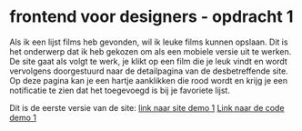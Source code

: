 # frontend voor designers - opdracht 1
Als ik een lijst films heb gevonden, wil ik leuke films kunnen opslaan. Dit is het onderwerp dat ik heb gekozen om als een mobiele versie uit te werken. De site gaat als volgt te werk, je klikt op een film die je leuk vindt en wordt vervolgens doorgestuurd naar de detailpagina van de desbetreffende site. Op deze pagina kan je een hartje aanklikken die rood wordt en krijg je een notificatie te zien dat het toegevoegd is bij je favoriete lijst.

Dit is de eerste versie van de site:
[link naar site demo 1](https://jasmine-tadmine.github.io/frontendvoordesigners/opdracht1/v1/)
[Link naar de code demo 1](https://github.com/Jasmine-Tadmine/frontendvoordesigners/tree/master/opdracht1/v1) 



